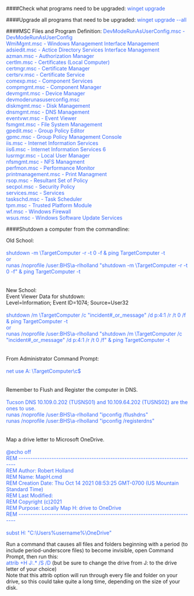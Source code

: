 ####Check what programs need to be upgraded:
<span style="color: #3366ff;">winget upgrade</span><br />

####Upgrade all programs that need to be upgraded:
<span style="color: #3366ff;">winget upgrade --all</span><br />

####MSC Files and Program Definition:
<span style="color: #3366ff;">
  DevModeRunAsUserConfig.msc - DevModeRunAsUserConfig<br />
  WmiMgmt.msc - Windows Management Interface Management<br />
  adsiedit.msc - Actice Directory Services Interface Management<br />
  azman.msc - Authorization Manager<br />
  certlm.msc - Certificates (Local Computer)<br />
  certmgr.msc - Certificate Manager<br />
  certsrv.msc - Certificate Service<br />
  comexp.msc - Component Services<br />
  compmgmt.msc - Component Manager<br />
  devmgmt.msc - Device Manager<br />
  devmoderunasuserconfig.msc <br />
  diskmgmt.msc - Disk Management<br />
  dnsmgmt.msc - DNS Management<br />
  eventvwr.msc - Event Viewer<br />
  fsmgmt.msc - File System Management<br />
  gpedit.msc - Group Policy Editor<br />
  gpmc.msc - Group Policy Management Console<br />
  iis.msc - Internet Information Services<br />
  iis6.msc - Internet Information Services 6<br />
  lusrmgr.msc - Local User Manager<br />
  nfsmgmt.msc - NFS Managment<br />
  perfmon.msc - Performance Monitor<br />
  printmanagement.msc - Print Managment<br />
  rsop.msc - Resultant Set of Policy<br />
  secpol.msc - Security Policy<br />
  services.msc - Services<br />
  taskschd.msc - Task Scheduler<br />
  tpm.msc - Trusted Platform Module<br />
  wf.msc - Windows Firewall<br />
  wsus.msc - Windows Software Update Services<br />
</span>

####Shutdown a computer from the commandline:

Old School:<br />
<span style="color: #3366ff;"><br />
shutdown -m \\TargetComputer -r -t 0 -f & ping TargetComputer -t<br />
or<br />
runas /noprofile /user:BHS\a-rlholland "shutdown -m \\TargetComputer -r -t 0 -f" & ping TargetComputer -t<br />
</span><br />
<br />
New School:<br />
Event Viewer Data for shutdown:<br />
Level=Information; Event ID=1074; Source=User32<br />
<span style="color: #3366ff;"><br />
shutdown /m \\TargetComputer /c "incident#_or_message" /d p:4:1 /r /t 0 /f & ping TargetComputer -t<br />
or<br />
runas /noprofile /user:BHS\a-rlholland "shutdown /m \\TargetComputer /c \"incident#_or_message\" /d p:4:1 /r /t 0 /f" & ping TargetComputer -t<br />
</span><br />
<br />
From Administrator Command Prompt:<br />
<span style="color: #3366ff;"><br />
net use A: \\TargetComputer\c$<br />
</span><br />
<br />
Remember to Flush and Register the computer in DNS.<br />
<span style="color: #3366ff;"><br />
Tucson DNS 10.109.0.202 (TUSNS01) and 10.109.64.202 (TUSNS02) are the ones to use.<br />
runas /noprofile /user:BHS\a-rlholland "ipconfig /flushdns"<br />
runas /noprofile /user:BHS\a-rlholland "ipconfig /registerdns"<br />
</span><br />
<br />
Map a drive letter to Microsoft OneDrive.<br />
<span style="color: #3366ff;"><br />
@echo off<br />
REM ----------------------------------------------------------------------------<br />
REM Author: Robert Holland<br />
REM Name: MapH.cmd<br />
REM Creation Date: Thu Oct 14 2021 08:53:25 GMT-0700 (US Mountain Standard Time)<br />
REM Last Modified:<br />
REM Copyright (c)2021<br />
REM Purpose: Locally Map H: drive to OneDrive<br />
REM ----------------------------------------------------------------------------<br />
<br />
subst H: "C:\Users\%username%\OneDrive\"<br />
</span>


Run a command that causes all files and folders beginning with a period (to include period-underscore files) to become invisible, open Command Prompt, then run this:
<span style="color: #3366ff;"><br />attrib +H J:\.* /S /D</span> (but be sure to change the drive from J: to the drive letter of your choice)<br />
Note that this attrib option will run through every file and folder on your drive, so this could take quite a long time, depending on the size of your disk.<br />
